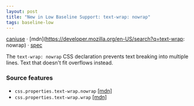 ```yaml
---
layout: post
title: "New in Low Baseline Support: text-wrap: nowrap"
tags: baseline-low
---
```


[caniuse](https://caniuse.com/?search=text-wrap-nowrap) · [mdn](https://developer.mozilla.org/en-US/search?q=text-wrap: nowrap) · [spec](https://drafts.csswg.org/css-text-4/#valdef-text-wrap-mode-nowrap)

The `text-wrap: nowrap` CSS declaration prevents text breaking into multiple lines. Text that doesn't fit overflows instead.

### Source features

- ``css.properties.text-wrap.nowrap`` [[mdn]](https://developer.mozilla.org/en-US/search?q=css.properties.text-wrap.nowrap)
- ``css.properties.text-wrap.wrap`` [[mdn]](https://developer.mozilla.org/en-US/search?q=css.properties.text-wrap.wrap)
